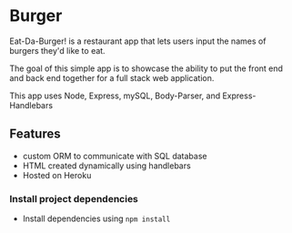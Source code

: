 # Burger
Eat-Da-Burger! is a restaurant app that lets users input the names of burgers they'd like to eat.

The goal of this simple app is to showcase the ability to put the front end and back end together for a full stack web application.

This app uses Node, Express, mySQL, Body-Parser, and Express-Handlebars

## Features
- custom ORM to communicate with SQL database
- HTML created dynamically using handlebars
- Hosted on Heroku

### Install project dependencies
- Install dependencies using `npm install`



